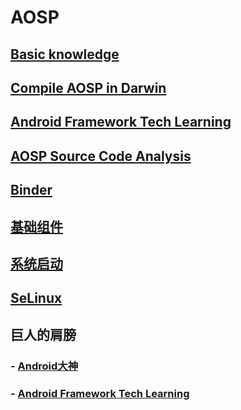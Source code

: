# AOSP

<!-- 每一个链接必须从根目录开始，其次后面必须以 / 结尾，例如你必须写 aosp/base/ 而不是 aosp/base  -->
## [Basic knowledge](aosp/base/)

## [Compile AOSP in Darwin](aosp/compile/)

## [Android Framework Tech Learning](http://ahaoframework.tech/)

## [AOSP Source Code Analysis](aosp/source/)

## [Binder](aosp/binder/)

## [基础组件](aosp/componment/)

## [系统启动](aosp/launch/)

## [SeLinux](aosp/selinux/)


## 巨人的肩膀

### - [Android大神](https://wangkuiwu.github.io/)
### - [Android Framework Tech Learning](http://ahaoframework.tech/)


